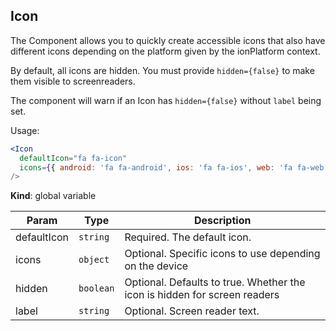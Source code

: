 <a name="Icon"></a>

## Icon
The <Icon /> Component allows you to quickly create
accessible icons that also have different icons
depending on the platform given by the ionPlatform
context.

By default, all icons are hidden. You must provide
`hidden={false}` to make them visible to screenreaders.

The component will warn if an Icon has `hidden={false}`
without `label` being set.

Usage:

```jsx
<Icon
  defaultIcon="fa fa-icon"
  icons={{ android: 'fa fa-android', ios: 'fa fa-ios', web: 'fa fa-web }}
/>
```

**Kind**: global variable  

| Param | Type | Description |
| --- | --- | --- |
| defaultIcon | <code>string</code> | Required. The default icon. |
| icons | <code>object</code> | Optional. Specific icons to use depending on the device |
| hidden | <code>boolean</code> | Optional. Defaults to true. Whether the icon is hidden for screen readers |
| label | <code>string</code> | Optional. Screen reader text. |

